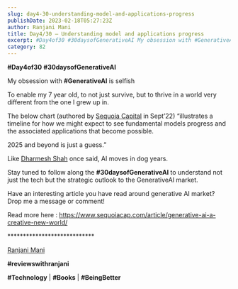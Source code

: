```yaml
---
slug: day4-30-understanding-model-and-applications-progress
publishDate: 2023-02-18T05:27:23Z
author: Ranjani Mani
title: Day4/30 – Understanding model and applications progress 
excerpt: #Day4of30 #30daysofGenerativeAI My obsession with #GenerativeAI is selfish To enable my 7 year old, to not just survive, but to thrive in a world very different from the one I grew up in. The below chart (authored by Sequoia Capital in Sept’22) “illustrates a timeline for how we might expect to see fundamental models progress  ... 
category: 82
---
```


**#Day4of30** **#30daysofGenerativeAI**

My obsession with **#GenerativeAI** is selfish

To enable my 7 year old, to not just survive, but to thrive in a world very different from the one I grew up in.

The below chart (authored by [Sequoia Capital](https://www.linkedin.com/feed/#) in Sept’22) “illustrates a timeline for how we might expect to see fundamental models progress and the associated applications that become possible.

2025 and beyond is just a guess.”

Like [Dharmesh Shah](https://www.linkedin.com/feed/#) once said, AI moves in dog years.

Stay tuned to follow along the **#30daysofGenerativeAI** to understand not just the tech but the strategic outlook to the GenerativeAI market.

Have an interesting article you have read around generative AI market? Drop me a message or comment!

Read more here : https://www.sequoiacap.com/article/generative-ai-a-creative-new-world/

\*\*\*\*\*\*\*\*\*\*\*\*\*\*\*\*\*\*\*\*\*\*\*\*\*\*\*\*

[Ranjani Mani](https://www.linkedin.com/feed/#)

**#reviewswithranjani**

**#Technology** | **#Books** | **#BeingBetter**